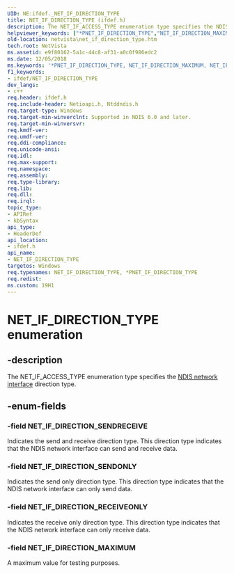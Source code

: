 ```yaml
---
UID: NE:ifdef._NET_IF_DIRECTION_TYPE
title: NET_IF_DIRECTION_TYPE (ifdef.h)
description: The NET_IF_ACCESS_TYPE enumeration type specifies the NDIS network interface direction type.
helpviewer_keywords: ["*PNET_IF_DIRECTION_TYPE","NET_IF_DIRECTION_MAXIMUM","NET_IF_DIRECTION_RECEIVEONLY","NET_IF_DIRECTION_SENDONLY","NET_IF_DIRECTION_SENDRECEIVE","NET_IF_DIRECTION_TYPE","NET_IF_DIRECTION_TYPE enumeration [Network Drivers Starting with Windows Vista]","PNET_IF_DIRECTION_TYPE","PNET_IF_DIRECTION_TYPE enumeration pointer [Network Drivers Starting with Windows Vista]","ifdef/NET_IF_DIRECTION_MAXIMUM","ifdef/NET_IF_DIRECTION_RECEIVEONLY","ifdef/NET_IF_DIRECTION_SENDONLY","ifdef/NET_IF_DIRECTION_SENDRECEIVE","ifdef/NET_IF_DIRECTION_TYPE","ifdef/PNET_IF_DIRECTION_TYPE","net_if_enums_ref_a000a0bc-2ed9-4d45-af32-4cfb71731367.xml","netvista.net_if_direction_type"]
old-location: netvista\net_if_direction_type.htm
tech.root: NetVista
ms.assetid: e9f80162-5a1c-44c8-af31-a0c0f986edc2
ms.date: 12/05/2018
ms.keywords: '*PNET_IF_DIRECTION_TYPE, NET_IF_DIRECTION_MAXIMUM, NET_IF_DIRECTION_RECEIVEONLY, NET_IF_DIRECTION_SENDONLY, NET_IF_DIRECTION_SENDRECEIVE, NET_IF_DIRECTION_TYPE, NET_IF_DIRECTION_TYPE enumeration [Network Drivers Starting with Windows Vista], PNET_IF_DIRECTION_TYPE, PNET_IF_DIRECTION_TYPE enumeration pointer [Network Drivers Starting with Windows Vista], ifdef/NET_IF_DIRECTION_MAXIMUM, ifdef/NET_IF_DIRECTION_RECEIVEONLY, ifdef/NET_IF_DIRECTION_SENDONLY, ifdef/NET_IF_DIRECTION_SENDRECEIVE, ifdef/NET_IF_DIRECTION_TYPE, ifdef/PNET_IF_DIRECTION_TYPE, net_if_enums_ref_a000a0bc-2ed9-4d45-af32-4cfb71731367.xml, netvista.net_if_direction_type'
f1_keywords:
- ifdef/NET_IF_DIRECTION_TYPE
dev_langs:
- c++
req.header: ifdef.h
req.include-header: Netioapi.h, Ntddndis.h
req.target-type: Windows
req.target-min-winverclnt: Supported in NDIS 6.0 and later.
req.target-min-winversvr: 
req.kmdf-ver: 
req.umdf-ver: 
req.ddi-compliance: 
req.unicode-ansi: 
req.idl: 
req.max-support: 
req.namespace: 
req.assembly: 
req.type-library: 
req.lib: 
req.dll: 
req.irql: 
topic_type:
- APIRef
- kbSyntax
api_type:
- HeaderDef
api_location:
- ifdef.h
api_name:
- NET_IF_DIRECTION_TYPE
targetos: Windows
req.typenames: NET_IF_DIRECTION_TYPE, *PNET_IF_DIRECTION_TYPE
req.redist: 
ms.custom: 19H1
---
```


# NET_IF_DIRECTION_TYPE enumeration


## -description


The NET_IF_ACCESS_TYPE enumeration type specifies the 
  <a href="https://docs.microsoft.com/windows-hardware/drivers/network/ndis-network-interfaces2">NDIS network interface</a> direction
  type.


## -enum-fields




### -field NET_IF_DIRECTION_SENDRECEIVE

Indicates the send and receive direction type. This direction type indicates that the NDIS network
     interface can send and receive data.


### -field NET_IF_DIRECTION_SENDONLY

Indicates the send only direction type. This direction type indicates that the NDIS network
     interface can only send data.


### -field NET_IF_DIRECTION_RECEIVEONLY

Indicates the receive only direction type. This direction type indicates that the NDIS network
     interface can only receive data.


### -field NET_IF_DIRECTION_MAXIMUM

A maximum value for testing purposes.

